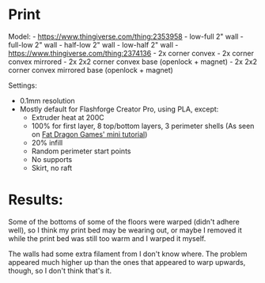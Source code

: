 # Print

Model:
    - https://www.thingiverse.com/thing:2353958
        - low-full 2" wall
        - full-low 2" wall
        - half-low 2" wall
        - low-half 2" wall
    - https://www.thingiverse.com/thing:2374136
        - 2x corner convex
        - 2x corner convex mirrored
        - 2x 2x2 corner convex base (openlock + magnet)
        - 2x 2x2 corner convex mirrored base (openlock + magnet)

Settings:
- 0.1mm resolution
- Mostly default for Flashforge Creator Pro, using PLA, except:
    - Extruder heat at 200C
    - 100% for first layer, 8 top/bottom layers, 3 perimeter shells (As seen on [Fat Dragon Games' mini tutorial](https://www.youtube.com/watch?time_continue=716&v=AqEWl51s9Rw&feature=emb_logo))
    - 20% infill
    - Random perimeter start points
    - No supports
    - Skirt, no raft

# Results:

Some of the bottoms of some of the floors were warped (didn't adhere well), so I think my print bed may be wearing out, or maybe I removed it while the print bed was still too warm and I warped it myself.

The walls had some extra filament from I don't know where.  The problem appeared much higher up than the ones that appeared to warp upwards, though, so I don't think that's it.
